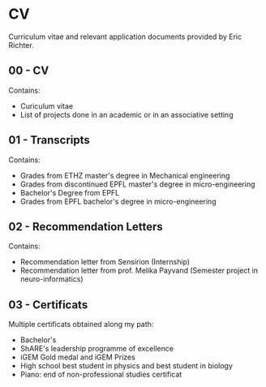 # CV
Curriculum vitae and relevant application documents provided by Eric Richter. 

## 00 - CV
Contains:
 - Curiculum vitae
 - List of projects done in an academic or in an associative setting

## 01 - Transcripts
Contains: 
 - Grades from ETHZ master's degree in Mechanical engineering
 - Grades from discontinued EPFL master's degree in micro-engineering
 - Bachelor's Degree from EPFL
 - Grades from EPFL bachelor's degree in micro-engineering

## 02 - Recommendation Letters
Contains:
 - Recommendation letter from Sensirion (Internship)
 - Recommendation letter from prof. Melika Payvand (Semester project in neuro-informatics)

## 03 - Certificats
Multiple certificats obtained along my path: 
 - Bachelor's
 - ShARE's leadership programme of excellence
 - iGEM Gold medal and iGEM Prizes
 - High school best student in physics and best student in biology
 - Piano: end of non-professional studies certificat

